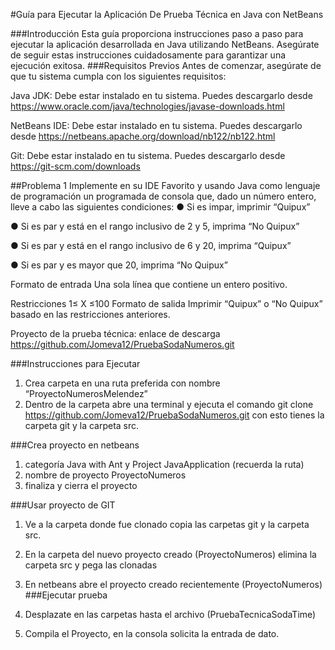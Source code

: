#Guía para Ejecutar la Aplicación De Prueba Técnica en Java con NetBeans


###Introducción
Esta guía proporciona instrucciones paso a paso para ejecutar la aplicación desarrollada en Java utilizando NetBeans. Asegúrate de seguir estas instrucciones cuidadosamente para garantizar una ejecución exitosa.
###Requisitos Previos
Antes de comenzar, asegúrate de que tu sistema cumpla con los siguientes requisitos:

Java JDK: Debe estar instalado en tu sistema. Puedes descargarlo desde https://www.oracle.com/java/technologies/javase-downloads.html

NetBeans IDE: Debe estar instalado en tu sistema. Puedes descargarlo desde https://netbeans.apache.org/download/nb122/nb122.html

Git: Debe estar instalado en tu sistema. Puedes descargarlo desde
https://git-scm.com/downloads

##Problema 1
Implemente en su IDE Favorito y usando Java como lenguaje de programación un programada de consola que, dado un número entero, lleve a cabo las siguientes condiciones: ● Si es impar, imprimir “Quipux” 

● Si es par y está en el rango inclusivo de 2 y 5, imprima “No Quipux” 

● Si es par y está en el rango inclusivo de 6 y 20, imprima “Quipux” 

● Si es par y es mayor que 20, imprima “No Quipux” 

Formato de entrada Una sola línea que contiene un entero positivo.

Restricciones 1≤ X ≤100 
Formato de salida Imprimir “Quipux” o “No Quipux” basado en las restricciones anteriores.

Proyecto de la prueba técnica: enlace de descarga https://github.com/Jomeva12/PruebaSodaNumeros.git

###Instrucciones para Ejecutar
1.	Crea carpeta en una ruta preferida con nombre “ProyectoNumerosMelendez”
2.	Dentro de la carpeta abre una terminal y ejecuta el comando
 git clone https://github.com/Jomeva12/PruebaSodaNumeros.git
con esto tienes la carpeta git y la carpeta src.

###Crea proyecto en netbeans 
1.	categoría Java with Ant y Project JavaApplication (recuerda la ruta)
2.	nombre de proyecto ProyectoNumeros
3.	finaliza y cierra el proyecto

###Usar proyecto de GIT
1.	Ve a la carpeta donde fue clonado copia las carpetas git y la carpeta src.
2.	En la carpeta del nuevo proyecto creado (ProyectoNumeros) elimina la carpeta src y pega las clonadas
3.	En netbeans abre el proyecto creado recientemente (ProyectoNumeros)
###Ejecutar prueba
1.	Desplazate en las carpetas hasta el archivo (PruebaTecnicaSodaTime)

		



	


2.	Compila el Proyecto, en la consola solicita la entrada de dato.

